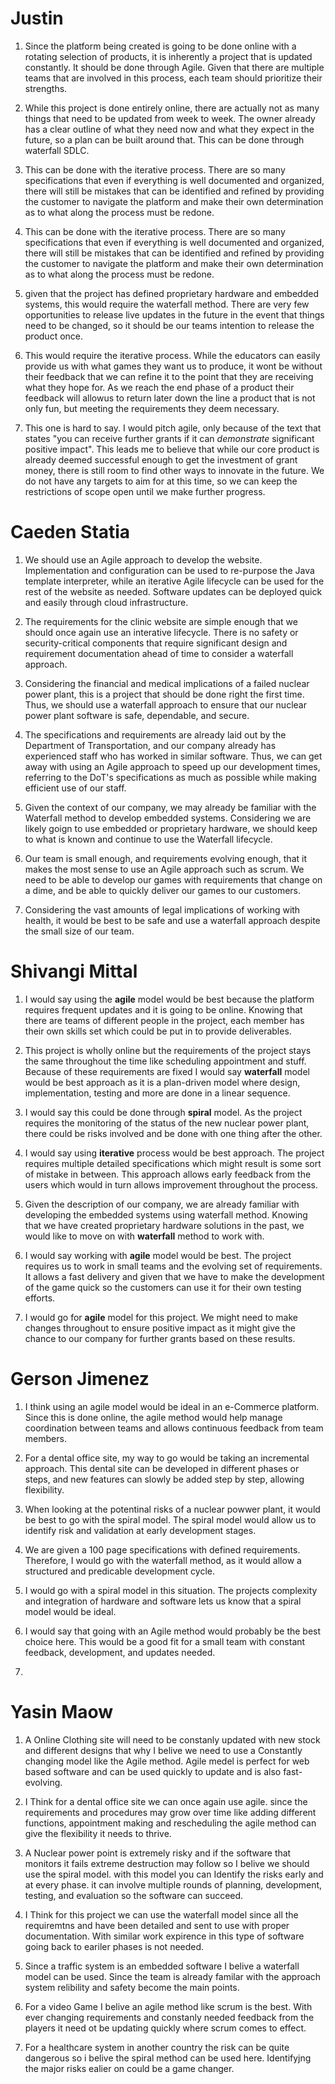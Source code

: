 
# Justin

1. Since the platform being created is going to be done online with a rotating selection of products, it is inherently a project that is updated constantly. It should be done through Agile. Given that there are multiple teams that are involved in this process, each team should prioritize their strengths.

2. While this project is done entirely online, there are actually not as many things that need to be updated from week to week. The owner already has a clear outline of what they need now and what they expect in the future, so a plan can be built around that. This can be done through waterfall SDLC.

3. This can be done with the iterative process. There are so many specifications that even if everything is well documented and organized, there will still be mistakes that can be identified and refined by providing the customer to navigate the platform and make their own determination as to what along the process must be redone. 

4. This can be done with the iterative process. There are so many specifications that even if everything is well documented and organized, there will still be mistakes that can be identified and refined by providing the customer to navigate the platform and make their own determination as to what along the process must be redone. 

5. given that the project has defined proprietary hardware and embedded systems, this would require the waterfall method. There are very few opportunities to release live updates in the future in the event that things need to be changed, so it should be our teams intention to release the product once. 

6. This would require the iterative process. While the educators can easily provide us with what games they want us to produce, it wont be without their feedback that we can refine it to the point that they are receiving what they hope for. As we reach the end phase of a product their feedback will allowus to return later down the line a product that is not only fun, but meeting the requirements they deem necessary.

7. This one is hard to say. I would pitch agile, only because of the text that states "you can receive further grants if it can *demonstrate* significant positive impact". This leads me to believe that while our core product is already deemed successful enough to get the investment of grant money, there is still room to find other ways to innovate in the future. We do not have any targets to aim for at this time, so we can keep the restrictions of scope open until we make further progress.


# Caeden Statia

1. We should use an Agile approach to develop the website. Implementation and configuration can be used to re-purpose the Java template interpreter, while an iterative Agile lifecycle can be used for the rest of the website as needed. Software updates can be deployed quick and easily through cloud infrastructure.

2. The requirements for the clinic website are simple enough that we should once again use an interative lifecycle. There is no safety or security-critical components that require significant design and requirement documentation ahead of time to consider a waterfall approach.

3. Considering the financial and medical implications of a failed nuclear power plant, this is a project that should be done right the first time. Thus, we should use a waterfall approach to ensure that our nuclear power plant software is safe, dependable, and secure.

4. The specifications and requirements are already laid out by the Department of Transportation, and our company already has experienced staff who has worked in similar software. Thus, we can get away with using an Agile approach to speed up our development times, referring to the DoT's specifications as much as possible while making efficient use of our staff.

5. Given the context of our company, we may already be familiar with the Waterfall method to develop embedded systems. Considering we are likely goign to use embedded or proprietary hardware, we should keep to what is known and continue to use the Waterfall lifecycle.

6. Our team is small enough, and requirements evolving enough, that it makes the most sense to use an Agile approach such as scrum. We need to be able to develop our games with requirements that change on a dime, and be able to quickly deliver our games to our customers.

7. Considering the vast amounts of legal implications of working with health, it would be best to be safe and use a waterfall approach despite the small size of our team.


# Shivangi Mittal

1. I would say using the **agile** model would be best because the platform requires frequent updates and it is going to be online. Knowing that there are teams of different people in the project, each member has their own skills set which could be put in to provide deliverables. 

2. This project is wholly online but the requirements of the project stays the same throughout the time like scheduling appointment and stuff. Because of these requirements are fixed I would say **waterfall** model would be best approach as it is a plan-driven model where design, implementation, testing and more are done in a linear sequence.

3. I would say this could be done through **spiral** model. As the project requires the monitoring of the status of the new nuclear power plant, there could be risks involved and be done with one thing after the other.

4. I would say using **iterative** process would be best approach. The project requires multiple detailed specifications which might result is some sort of mistake in between. This approach allows early feedback from the users which would in turn allows improvement throughout the process.

5. Given the description of our company, we are already familiar with developing the embedded systems using waterfall method. Knowing that we have created proprietary hardware solutions in the past, we would like to move on with **waterfall** method to work with. 

6. I would say working with **agile** model would be best. The project requires us to work in small teams and the evolving set of requirements. It allows a fast delivery and given that we have to make the development of the game quick so the customers can use it for their own testing efforts. 

7. I would go for **agile** model for this project. We might need to make changes throughout to ensure positive impact as it might give the chance to our company for further grants based on these results.

   
# Gerson Jimenez

1. I think using an agile model would be ideal in an e-Commerce platform. Since this is done online, the agile method would help manage coordination between teams and allows continuous feedback from team members.

2. For a dental office site, my way to go would be taking an incremental approach. This dental site can be developed in different phases or steps, and new features can slowly be added step by step, allowing flexibility.

3. When looking at the potentinal risks of a nuclear powwer plant, it would be best to go with the spiral model. The spiral model would allow us to identify risk and validation at early development stages.

4. We are given a 100 page specifications with defined requirements. Therefore, I would go with the waterfall method, as it would allow a structured and predicable development cycle. 

5. I would go with a spiral model in this situation. The projects complexity and integration of hardware and software lets us know that a spiral model would be ideal.

6. I would say that going with an Agile method would probably be the best choice here. This would be a good fit for a small team with constant feedback, development, and updates needed.

7. 
# Yasin Maow

1. A Online Clothing site will need to be constanly updated with new stock and different designs that why I belive we need to use a Constantly changing model like the Agile method. Agile medel is perfect for web based software and can be used quickly to update and is also fast-evolving. 

2. I Think for a dental office site we can once again use agile. since the requirements and procedures may grow over time like adding different functions, appointment making and rescheduling the agile method can give the flexibility it needs to thrive.

3. A Nuclear power point is extremely risky and if the software that monitors it fails extreme destruction may follow so I belive we should use the spiral model. with this model you can Identify the risks early and at every phase. it can involve multiple rounds of planning, development, testing, and evaluation so the software can succeed.

4. I Think for this project we can use the waterfall model since all the requiremtns and have been detailed and sent to use with proper documentation. With similar work expirence in this type of software going back to eariler phases is not needed.

5. Since a traffic system is an embedded software I belive a waterfall model can be used. Since the team is already familar with the approach system relibility and safety become the main points.

6. For a video Game I belive an agile method like scrum is the best. With ever changing requirements and constanly needed feedback from the players it need ot be updating quickly where scrum comes to effect.

7. For a healthcare system in another country the risk can be quite dangerous so i belive the spiral method can be used here. Identifyjng the major risks ealier on could be a game changer.
